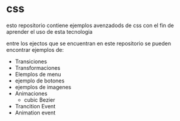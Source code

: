# css

esto repositorio contiene ejemplos avenzadods de css con el fin de aprender el uso de esta tecnologia

entre los ejectos que se encuentran en este repositorio se pueden encontrar ejemplos de:

* Transiciones
* Transformaciones
* Elemplos de menu
* ejemplo de botones
* ejemplos de imagenes
* Animaciones
    -   cubic Bezier   
* Trancition Event
* Animation event 

